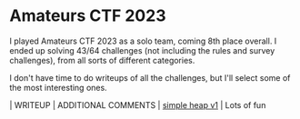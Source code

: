 # Amateurs CTF 2023

I played Amateurs CTF 2023 as a solo team, coming 8th place overall. I ended up solving 43/64 challenges (not including the rules and survey challenges), from all sorts of different categories.


I don't have time to do writeups of all the challenges, but I'll select some of the most interesting ones.



| WRITEUP                               [|](|) ADDITIONAL COMMENTS
| [simple heap v1](./simple-heap-v1.md) | Lots of fun
